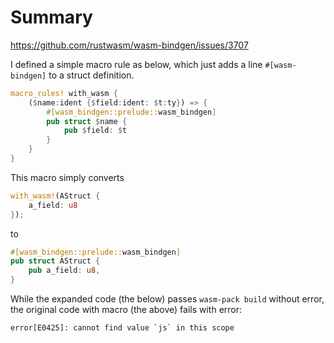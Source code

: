 # Summary
https://github.com/rustwasm/wasm-bindgen/issues/3707

I defined a simple macro rule as below, which just adds a line `#[wasm-bindgen]` to
a struct definition.

```rust
macro_rules! with_wasm {
    ($name:ident {$field:ident: $t:ty}) => {
        #[wasm_bindgen::prelude::wasm_bindgen]
        pub struct $name {
            pub $field: $t
        }
    }
}
```

This macro simply converts
```rust
with_wasm!(AStruct {
    a_field: u8
});
```
to
```rust
#[wasm_bindgen::prelude::wasm_bindgen]
pub struct AStruct {
    pub a_field: u8,
}
```

While the expanded code (the below) passes `wasm-pack build` without error,
the original code with macro (the above) fails with error:
```
error[E0425]: cannot find value `js` in this scope
```
